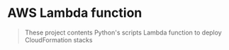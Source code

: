 # AWS Lambda function

> These project contents Python's scripts Lambda function to deploy CloudFormation stacks
